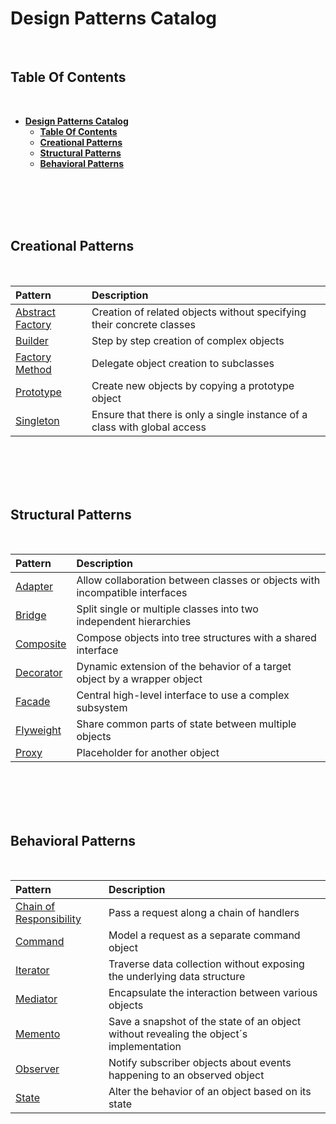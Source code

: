 # **Design Patterns Catalog**
<br>

## **Table Of Contents**
<br>

- [**Design Patterns Catalog**](#design-patterns-catalog)
  - [**Table Of Contents**](#table-of-contents)
  - [**Creational Patterns**](#creational-patterns)
  - [**Structural Patterns**](#structural-patterns)
  - [**Behavioral Patterns**](#behavioral-patterns)

<br>
<br>
<br>
<br>

## **Creational Patterns**
<br>

|Pattern                                                         |Description |
|:------------------------------------------------------------|:-----------|
|[Abstract Factory](./CreationalPatterns/abstract_factory.md) |Creation of related objects without specifying their concrete classes |
|[Builder](./CreationalPatterns/builder.md)                   |Step by step creation of complex objects |
|[Factory Method](./CreationalPatterns/factory_method.md)     |Delegate object creation to subclasses |
|[Prototype](./CreationalPatterns/prototype.md)               |Create new objects by copying a prototype object |
|[Singleton](./CreationalPatterns/singleton.md) |Ensure that there is only a single instance of a class with global access

<br>
<br>
<br>
<br>

## **Structural Patterns**
<br>

|Pattern                                        |Description |
|:-------------------------------------------|:-----------|
|[Adapter](./StructuralPatterns/adapter.md)  | Allow collaboration between classes or objects with incompatible interfaces |
|[Bridge](./StructuralPatterns/bridge.md) |Split single or multiple classes into two independent hierarchies |
|[Composite](./StructuralPatterns/composite.md) |Compose objects into tree structures with a shared interface |
|[Decorator](./StructuralPatterns/decorator.md) | Dynamic extension of the behavior of a target object by a wrapper object |
|[Facade](./StructuralPatterns/facade.md) | Central high-level interface to use a complex subsystem |
|[Flyweight](./StructuralPatterns/flyweight.md) |Share common parts of state between multiple objects |
|[Proxy](./StructuralPatterns/proxy.md) |Placeholder for another object |

<br>
<br>
<br>
<br>

## **Behavioral Patterns**
<br>

|Pattern                                                                    |Description |
|:--------------------------------------------------------------------------|:-----------|
|[Chain of Responsibility](./BehavioralPatterns/chain_of_responsibility.md) |Pass a request along a chain of handlers |
|[Command](./BehavioralPatterns/command.md) |Model a request as a separate command object |
|[Iterator](./BehavioralPatterns/iterator.md) |Traverse data collection without exposing the underlying data structure |
|[Mediator](./BehavioralPatterns/mediator.md) |Encapsulate the interaction between various objects |
|[Memento](./BehavioralPatterns/memento.md) |Save a snapshot of the state of an object without revealing the object´s implementation |
|[Observer](./BehavioralPatterns/observer.md) |Notify subscriber objects about events happening to an observed object |
|[State](./BehavioralPatterns/state.md) |Alter the behavior of an object based on its state |